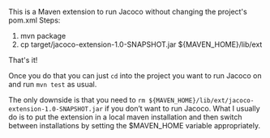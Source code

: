 This is a Maven extension to run Jacoco without changing the project's pom.xml
Steps:

1. mvn package
2. cp target/jacoco-extension-1.0-SNAPSHOT.jar ${MAVEN_HOME}/lib/ext

That's it!

Once you do that you can just `cd` into the project you want to run Jacoco on and run `mvn test` as usual.

The only downside is that you need to `rm ${MAVEN_HOME}/lib/ext/jacoco-extension-1.0-SNAPSHOT.jar` if you don’t want to run Jacoco. What I usually do is to put the extension in a local maven installation and then switch between installations by setting the $MAVEN_HOME variable appropriately.